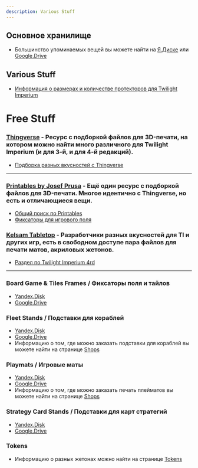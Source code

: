 ```yaml
---
description: Various Stuff
---
```


## Основное хранилище

* Большинство упоминаемых вещей вы можете найти на [Я.Диске](https://disk.yandex.ru/d/zE86YdNWxzH1Lw) или [Google.Drive](https://drive.google.com/drive/folders/1aPOfffYSGemelRfKIB-PHAtkGiKJM9oD?usp=sharing)

## Various Stuff

* [Информация о размерах и количестве протекторов для Twilight Imperium](https://boardgamegeek.com/geeklist/164572?itemid=5562442#item5562442)

# Free Stuff
### [Thingverse](https://www.thingiverse.com) - Ресурс с подборкой файлов для 3D-печати, на котором можно найти много различного для Twilight Imperium (и для 3-й, и для 4-й редакций).

* [Подборка разных вкусностей с Thingverse](thingverse.md)

---
### [Printables by Josef Prusa](https://www.printables.com) - Ещё один ресурс с подборкой файлов для 3D-печати. Многое идентично с Thingverse, но есть и отличающиеся вещи.

* [Общий поиск по Printables](https://www.printables.com/search/models?o=latest&q=Twilight%20Imperium)
* [Фиксаторы для игрового поля](https://www.printables.com/model/236222-adjustable-twilight-imperium-map-frame)

### [Kelsam Tabletop](https://tabletop.kelsam.net/) - Разработчики разных вкусностей для TI и других игр, есть в свободном доступе пара файлов для печати матов, акриловых жетонов.

* [Раздел по Twilight Imperium 4rd](https://tabletop.kelsam.net/game/twilight-imperium-fourth-edition)

---

### Board Game & Tiles Frames / Фиксаторы поля и тайлов
* [Yandex.Disk](https://disk.yandex.ru/d/YyE_hpETvNhIBA)
* [Google.Drive](https://drive.google.com/drive/folders/1QUMgOlkoj0z-GLjfvwiHKCbMAu7uME7Y?usp=drive_link)

### Fleet Stands / Подставки для кораблей
* [Yandex.Disk](https://disk.yandex.ru/d/8n_yw4AvoalWlg)
* [Google.Drive](https://drive.google.com/drive/folders/1VcBxZm35XofBdbA5eXrvW5z3XlIOE2MC?usp=sharing)
* Информацию о том, где можно заказать подставки для кораблей вы можете найти на странице [Shops](https://ti.sr2k.info/links/shops)

### Playmats / Игровые маты
* [Yandex.Disk](https://disk.yandex.ru/d/4VaPDFcR3Sohig)
* [Google.Drive](https://drive.google.com/drive/folders/1eAlZd6JOpqdaY2WzX3WVRz7upsLVIeSo?usp=sharing)
* Информацию о том, где можно заказать печать плейматов вы можете найти на странице [Shops](https://ti.sr2k.info/links/shops)

### Strategy Card Stands / Подставки для карт стратегий
* [Yandex.Disk](https://disk.yandex.ru/d/lfMPC6-wqe0uCA)
* [Google.Drive](https://drive.google.com/drive/folders/1HEzdVZ1t3OyFJxhx7xzGJCdvzY--2SVq?usp=drive_link)

### Tokens
* Информацию о разных жетонах можно найти на странице [Tokens](https://ti.sr2k.info/links/tokens)
